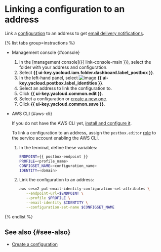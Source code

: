 # Linking a configuration to an address

Link a [configuration](../concepts/glossary.md#configuration) to an address to get [email delivery notifications](../concepts/notification.md).

{% list tabs group=instructions %}

- Management console {#console}

    1. In the [management console]({{ link-console-main }}), select the folder with your address and configuration.
    1. Select **{{ ui-key.yacloud.iam.folder.dashboard.label_postbox }}**.
    1. In the left-hand panel, select ![image](../../_assets/console-icons/at.svg) **{{ ui-key.yacloud.postbox.label_identities }}**.
    1. Select an address to link the configuration to.
    1. Click **{{ ui-key.yacloud.common.edit }}**.
    1. Select a configuration or [create a new one](create-configuration.md).
    1. Click **{{ ui-key.yacloud.common.save }}**.

- AWS CLI {#aws-cli}

    If you do not have the AWS CLI yet, [install and configure it](../tools/aws-cli.md).

    To link a configuration to an address, assign the `postbox.editor` [role](../security/index.md#postbox-editor) to the service account enabling the AWS CLI.

    1. In the terminal, define these variables:

        ```bash
        ENDPOINT={{ postbox-endpoint }}
        PROFILE=<profile_name>
        CONFIGSET_NAME=<configuration_name>
        IDENTITY=<domain>
        ```

    1. Link the configuration to an address:

        ```bash
        aws sesv2 put-email-identity-configuration-set-attributes \
           --endpoint-url=$ENDPOINT \
           --profile $PROFILE \
           --email-identity $IDENTITY \
           --configuration-set-name $CONFIGSET_NAME
        ```

{% endlist %}

## See also {#see-also}

* [Create a configuration](create-configuration.md)
